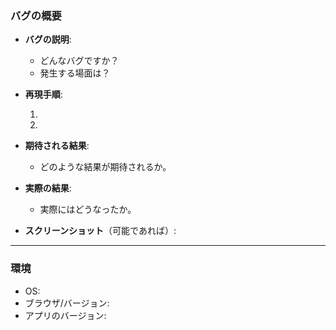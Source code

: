 ### バグの概要

- **バグの説明**:

  - どんなバグですか？
  - 発生する場面は？

- **再現手順**:

  1.
  2.

- **期待される結果**:

  - どのような結果が期待されるか。

- **実際の結果**:

  - 実際にはどうなったか。

- **スクリーンショット**（可能であれば）:

---

### 環境

- OS:
- ブラウザ/バージョン:
- アプリのバージョン:
